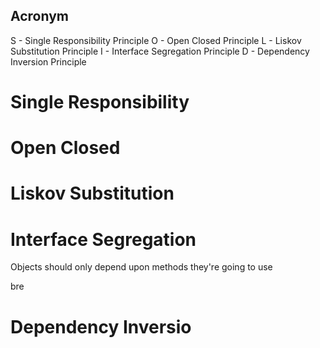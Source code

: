 ## Acronym
S - Single Responsibility Principle
O - Open Closed Principle
L - Liskov Substitution Principle
I - Interface Segregation Principle
D - Dependency Inversion Principle

# Single Responsibility


# Open Closed 


# Liskov Substitution


# Interface Segregation
Objects should only depend upon methods they're going to use

bre


# Dependency Inversio